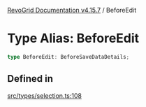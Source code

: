 [RevoGrid Documentation v4.15.7](README.md) / BeforeEdit

# Type Alias: BeforeEdit

```ts
type BeforeEdit: BeforeSaveDataDetails;
```

## Defined in

[src/types/selection.ts:108](https://github.com/revolist/revogrid/blob/4b66617ba213e84ecc08d523780ce49415de163a/src/types/selection.ts#L108)
